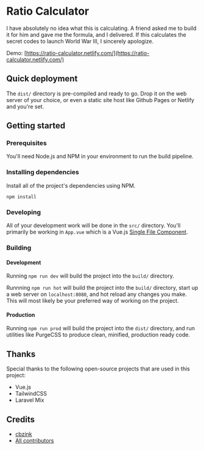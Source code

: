 # Ratio Calculator

I have absolutely no idea what this is calculating. A friend asked me to build it for him and gave me the formula, and I delivered. If this calculates the secret codes to launch World War III, I sincerely apologize.

Demo: [https://ratio-calculator.netlify.com/](https://ratio-calculator.netlify.com/)

## Quick deployment

The `dist/` directory is pre-compiled and ready to go. Drop it on the web server of your choice, or even a static site host like Github Pages or Netlify and you're set.

## Getting started

### Prerequisites

You'll need Node.js and NPM in your environment to run the build pipeline.

### Installing dependencies

Install all of the project's dependencies using NPM.

```
npm install
```

### Developing

All of your development work will be done in the `src/` directory. You'll primarily be working in `App.vue` which is a Vue.js [Single File Component](https://vuejs.org/v2/guide/single-file-components.html).

### Building

#### Development

Running `npm run dev` will build the project into the `build/` directory.

Runnning `npm run hot` will build the project into the `build/` directory, start up a web server on `localhost:8080`, and hot reload any changes you make. This will most likely be your preferred way of working on the project.

#### Production

Running `npm run prod` will build the project into the `dist/` directory, and run utilities like PurgeCSS to produce clean, minified, production ready code.

## Thanks

Special thanks to the following open-source projects that are used in this project:

- Vue.js
- TailwindCSS
- Laravel Mix

## Credits

- [cbzink](https://github.com/cbzink)
- [All contributors](https://github.com/cbzink/ratio-calculator/graphs/contributors)